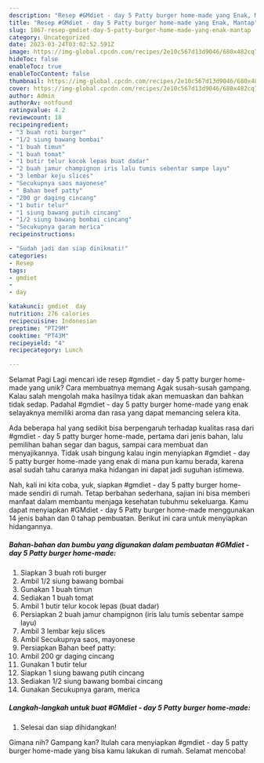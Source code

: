```yaml
---
description: "Resep #GMdiet - day 5 Patty burger home-made yang Enak, Mantap"
title: "Resep #GMdiet - day 5 Patty burger home-made yang Enak, Mantap"
slug: 1867-resep-gmdiet-day-5-patty-burger-home-made-yang-enak-mantap
category: Uncategorized
date: 2023-03-24T03:02:52.591Z
image: https://img-global.cpcdn.com/recipes/2e10c567d13d9046/680x482cq70/gmdiet-day-5-patty-burger-home-made-foto-resep-utama.jpg
hideToc: false
enableToc: true
enableTocContent: false
thumbnail: https://img-global.cpcdn.com/recipes/2e10c567d13d9046/680x482cq70/gmdiet-day-5-patty-burger-home-made-foto-resep-utama.jpg
cover: https://img-global.cpcdn.com/recipes/2e10c567d13d9046/680x482cq70/gmdiet-day-5-patty-burger-home-made-foto-resep-utama.jpg
author: Admin
authorAv: notfound
ratingvalue: 4.2
reviewcount: 18
recipeingredient:
- "3 buah roti burger"
- "1/2 siung bawang bombai"
- "1 buah timun"
- "1 buah tomat"
- "1 butir telur kocok lepas buat dadar"
- "2 buah jamur champignon iris lalu tumis sebentar sampe layu"
- "3 lembar keju slices"
- "Secukupnya saos mayonese"
- " Bahan beef patty"
- "200 gr daging cincang"
- "1 butir telur"
- "1 siung bawang putih cincang"
- "1/2 siung bawang bombai cincang"
- "Secukupnya garam merica"
recipeinstructions:

- "Sudah jadi dan siap dinikmati!"
categories:
- Resep
tags:
- gmdiet
- 
- day

katakunci: gmdiet  day 
nutrition: 276 calories
recipecuisine: Indonesian
preptime: "PT29M"
cooktime: "PT43M"
recipeyield: "4"
recipecategory: Lunch

---
```



Selamat Pagi Lagi mencari ide resep #gmdiet - day 5 patty burger home-made yang unik? Cara membuatnya memang Agak susah-susah gampang. Kalau salah mengolah maka hasilnya tidak akan memuaskan dan bahkan tidak sedap. Padahal #gmdiet - day 5 patty burger home-made yang enak selayaknya memiliki aroma dan rasa yang dapat memancing selera kita.


Ada beberapa hal yang sedikit bisa berpengaruh terhadap kualitas rasa dari #gmdiet - day 5 patty burger home-made, pertama dari jenis bahan, lalu pemilihan bahan segar dan bagus, sampai cara membuat dan menyajikannya. Tidak usah bingung kalau ingin menyiapkan #gmdiet - day 5 patty burger home-made yang enak di mana pun kamu berada, karena asal sudah tahu caranya maka hidangan ini dapat jadi suguhan istimewa.




Nah, kali ini kita coba, yuk, siapkan #gmdiet - day 5 patty burger home-made sendiri di rumah. Tetap berbahan sederhana, sajian ini bisa memberi manfaat dalam membantu menjaga kesehatan tubuhmu sekeluarga. Kamu dapat menyiapkan #GMdiet - day 5 Patty burger home-made menggunakan 14 jenis bahan dan 0 tahap pembuatan. Berikut ini cara untuk menyiapkan hidangannya.

<!--inarticleads1-->

##### Bahan-bahan dan bumbu yang digunakan dalam pembuatan #GMdiet - day 5 Patty burger home-made:

1. Siapkan 3 buah roti burger
1. Ambil 1/2 siung bawang bombai
1. Gunakan 1 buah timun
1. Sediakan 1 buah tomat
1. Ambil 1 butir telur kocok lepas (buat dadar)
1. Persiapkan 2 buah jamur champignon (iris lalu tumis sebentar sampe layu)
1. Ambil 3 lembar keju slices
1. Ambil Secukupnya saos, mayonese
1. Persiapkan  Bahan beef patty:
1. Ambil 200 gr daging cincang
1. Gunakan 1 butir telur
1. Siapkan 1 siung bawang putih cincang
1. Sediakan 1/2 siung bawang bombai cincang
1. Gunakan Secukupnya garam, merica




<!--inarticleads2-->

##### Langkah-langkah untuk buat #GMdiet - day 5 Patty burger home-made:


1. Selesai dan siap dihidangkan!



Gimana nih? Gampang kan? Itulah cara menyiapkan #gmdiet - day 5 patty burger home-made yang bisa kamu lakukan di rumah. Selamat mencoba!
